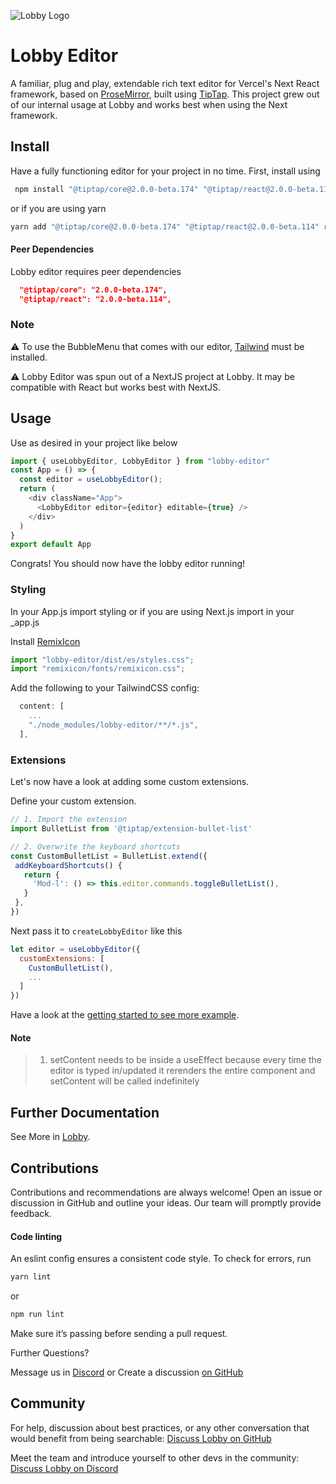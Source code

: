 
![Lobby Logo](https://uploads-ssl.webflow.com/62d5c8c70f4a12f8dedb0687/62da19a5e440cccca0ecba8e_logomark-color-p-500.png)
# Lobby Editor

A familiar, plug and play, extendable rich text editor for Vercel's Next React framework, based on [ProseMirror](https://github.com/ProseMirror/prosemirror), built using [TipTap](https://tiptap.dev/). This project grew out of our
internal usage at Lobby and works best when using the Next framework.

## Install

Have a fully functioning editor for your project in no time. First, install using

```bash
 npm install "@tiptap/core@2.0.0-beta.174" "@tiptap/react@2.0.0-beta.114" remixicon lobby-editor
 ```

or if you are using yarn

 ```bash 
yarn add "@tiptap/core@2.0.0-beta.174" "@tiptap/react@2.0.0-beta.114" remixicon lobby-editor
```

#### Peer Dependencies
Lobby editor requires peer dependencies 

```json 
  "@tiptap/core": "2.0.0-beta.174",
  "@tiptap/react": "2.0.0-beta.114",
```

### Note
⚠️ To use the BubbleMenu that comes with our editor, [Tailwind](https://tailwindcss.com/) must be installed.

⚠️ Lobby Editor was spun out of a NextJS project at Lobby. It may be compatible with React but works best with NextJS.

## Usage

Use as desired in your project like below

```js
import { useLobbyEditor, LobbyEditor } from "lobby-editor"
const App = () => {
  const editor = useLobbyEditor();
  return (
    <div className="App">
      <LobbyEditor editor={editor} editable={true} />
    </div>
  )
}
export default App
```
Congrats! You should now have the lobby editor running!

### Styling 

In your App.js import styling or if you are using Next.js import in your _app.js

Install [RemixIcon](https://github.com/Remix-Design/remixicon)

```js
import "lobby-editor/dist/es/styles.css";
import "remixicon/fonts/remixicon.css";
```

Add the following to your TailwindCSS config:

```js
  content: [
    ...
    "./node_modules/lobby-editor/**/*.js",
  ],
```

### Extensions
Let's now have a look at adding some custom extensions.

Define your custom extension.

 ```jsx
 // 1. Import the extension
import BulletList from '@tiptap/extension-bullet-list'

// 2. Overwrite the keyboard shortcuts
const CustomBulletList = BulletList.extend({
  addKeyboardShortcuts() {
    return {
      'Mod-l': () => this.editor.commands.toggleBulletList(),
    }
  },
})
 ```

 Next pass it to `createLobbyEditor` like this

  ```jsx
  let editor = useLobbyEditor({
    customExtensions: [
      CustomBulletList(),
      ...
    ]
  })
  ```

Have a look at the [getting started to see more example](https://beta.lobby.so//documentId?id=cl3syyyvl148024e0ed4159jpt).

#### Note
> 1. setContent needs to be inside a useEffect because every time the editor is typed in/updated it rerenders the entire component and setContent will be called indefinitely


## Further Documentation

See More in [Lobby](https://beta.lobby.so/documentId?id=cl338bju797754g7s90gs4tqu).

## Contributions

Contributions and recommendations are always welcome! Open an issue or discussion in GitHub and outline your ideas. Our team will promptly provide feedback.

 #### Code linting

An eslint config ensures a consistent code style. To check for errors, run 
```bash
yarn lint
```
or
```bash
npm run lint
```

 Make sure it’s passing before sending a pull request.

Further Questions?

Message us in [Discord](https://discord.gg/tBrTJeYQCm) or Create a discussion [on GitHub](https://github.com/lobbylabs/lobby-editor/discussions)
## Community

For help, discussion about best practices, or any other conversation that would benefit from being searchable:
[Discuss Lobby on GitHub](https://github.com/lobbylabs/lobby-editor/discussions)

Meet the team and introduce yourself to other devs in the community:
[Discuss Lobby on Discord](https://discord.gg/tBrTJeYQCm)

